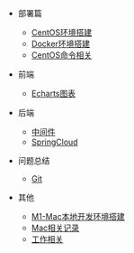 <!-- 侧边栏配置文件 -->

* 部署篇
  * [CentOS环境搭建](/centos/service)
  * [Docker环境搭建](/centos/docker)
  * [CentOS命令相关](/centos/command)

* 前端
  * [Echarts图表](/frontend/echarts.md)

* 后端
  * [中间件](/backend/plugin.md)
  * [SpringCloud](/backend/springcloud.md)

* 问题总结
  * [Git](/problem/git.md)

* 其他
  * [M1-Mac本地开发环境搭建](/mac/m1-docker.md)
  * [Mac相关记录](/mac/other.md)
  * [工作相关](/work/index.md)


